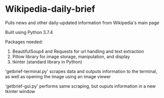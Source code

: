 # Wikipedia-daily-brief
Pulls news and other daily-updated information from Wikipedia's main page

Built using Python 3.7.4

Packages needed:
1. BeautifulSoup4 and Requests for url handling and text extraction
2. Pillow library for image storage, manipulation, and display
3. tkinter (standard library in Python)

'getbrief-terminal.py' scrapes data and outputs information to the terminal, as well as opening the image using an image viewer

'getbrief-gui.py' performs same scraping, but ouputs information in a new tkinter window
